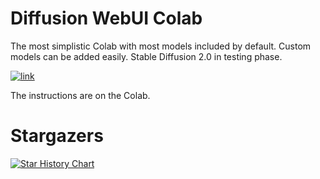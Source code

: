 # Diffusion WebUI Colab
The most simplistic Colab with most models included by default. Custom models can be added easily. Stable Diffusion 2.0 in testing phase.

[![link](https://colab.research.google.com/assets/colab-badge.svg)](https://colab.research.google.com/github/GoAwayNow/Diffusion-ColabUI/blob/main/Diffusion_WebUI.ipynb)

The instructions are on the Colab.

# Stargazers
[![Star History Chart](https://api.star-history.com/svg?repos=acheong08/Diffusion-ColabUI&type=Date)](https://star-history.com/#acheong08/Diffusion-ColabUI&Date)
